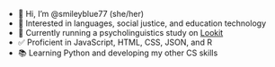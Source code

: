 - 👋 Hi, I’m @smileyblue77 (she/her)
- 👀 Interested in languages, social justice, and education technology
- 🌱 Currently running a psycholinguistics study on [Lookit](https://lookit.mit.edu/)
- ✅ Proficient in JavaScript, HTML, CSS, JSON, and R 
- 📚 Learning Python and developing my other CS skills

